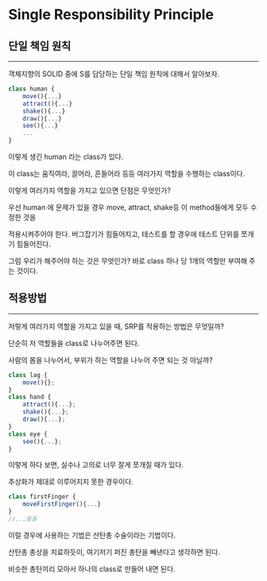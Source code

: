 # Single Responsibility Principle

## 단일 책임 원칙

---

객체지향의 SOLID 중에 S를 담당하는 단일 책임 원칙에 대해서 알아보자.

```javascript
class human {
	move(){...}
    attract(){...}
    shake(){...}
    draw(){...}
    see(){...}
    ...
}
```

이렇게 생긴 human 라는 class가 있다.

이 class는 움직여라, 끌어라, 흔들어라 등등 여러가지 역할을 수행하는 class이다.

이렇게 여러가지 역할을 가지고 있으면 단점은 무엇인가?

우선 human 에 문제가 있을 경우 move, attract, shake등 이 method들에게 모두 수정한 것을 

적용시켜주어야 한다. 버그잡기가 힘들어지고, 테스트를 할 경우에 테스트 단위를 쪼개기 힘들어진다.

그럼 우리가 해주어야 하는 것은 무엇인가? 바로 class 하나 당 1개의 역할만 부여해 주는 것이다.

## 적용방법

---

저렇게 여러가지 역할을 가지고 있을 때, SRP를 적용하는 방법은 무엇일까?

단순히 저 역할들을 class로 나누어주면 된다.

사람의 몸을 나누어서, 부위가 하는 역할을 나누어 주면 되는 것 아닐까?

```javascript
class lag {
	move(){};
}
class hand {
	attract(){...};
	shake(){...};
	draw(){...};
}
class eye {
	see(){...};
}
```

이렇게 하다 보면, 실수나 고의로 너무 잘게 쪼개질 때가 있다.

추상화가 제대로 이루어지지 못한 경우이다.

```javascript
class firstFinger {
	moveFirstFinger(){...}
}
//...등등
```

이럴 경우에 사용하는 기법은 산탄총 수술이라는 기법이다.

산탄총 총상을 치료하듯이, 여기저기 퍼진 총탄을 빼낸다고 생각하면 된다.

비슷한 총탄끼리 모아서 하나의 class로 만들어 내면 된다.
